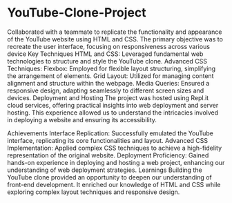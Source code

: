 # YouTube-Clone-Project
Collaborated with a teammate to replicate the functionality and appearance of the YouTube website using HTML and CSS. The primary objective was to recreate the user interface, focusing on responsiveness across various device
Key Techniques
HTML and CSS: Leveraged fundamental web technologies to structure and style the YouTube clone.
Advanced CSS Techniques:
Flexbox: Employed for flexible layout structuring, simplifying the arrangement of elements.
Grid Layout: Utilized for managing content alignment and structure within the webpage.
Media Queries: Ensured a responsive design, adapting seamlessly to different screen sizes and devices.
Deployment and Hosting
The project was hosted using Repl.it cloud services, offering practical insights into web deployment and server hosting. This experience allowed us to understand the intricacies involved in deploying a website and ensuring its accessibility.

Achievements
Interface Replication: Successfully emulated the YouTube interface, replicating its core functionalities and layout.
Advanced CSS Implementation: Applied complex CSS techniques to achieve a high-fidelity representation of the original website.
Deployment Proficiency: Gained hands-on experience in deploying and hosting a web project, enhancing our understanding of web deployment strategies.
Learnings
Building the YouTube clone provided an opportunity to deepen our understanding of front-end development. It enriched our knowledge of HTML and CSS while exploring complex layout techniques and responsive design.
